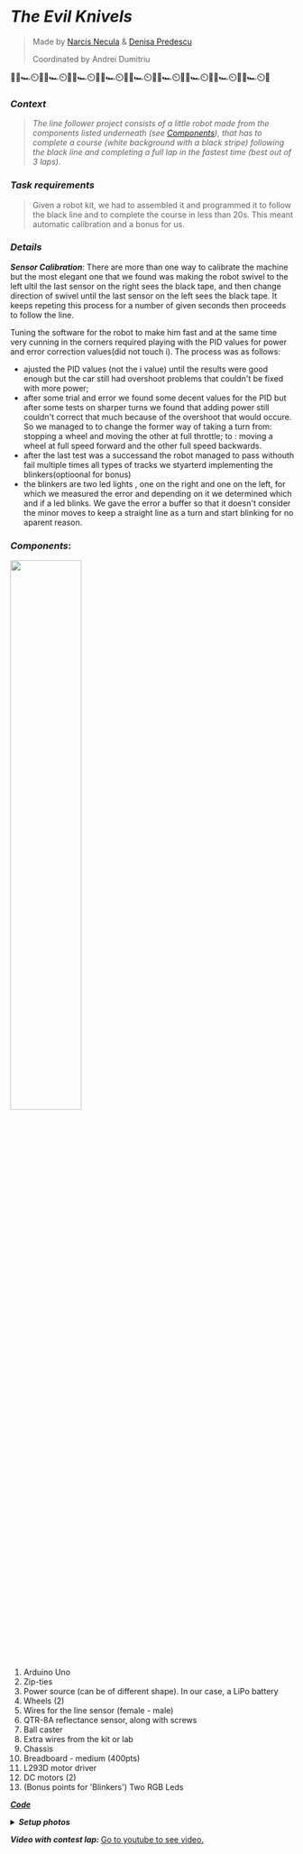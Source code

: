 ***The Evil Knivels***
 ================
 
 > Made by [Narcis Necula](https://github.com/Narcis22) & [Denisa Predescu](https://github.com/denisapredescu)
 >
 > Coordinated by Andrei Dumitriu
  
  🏁🚦🏎️⏲️🏁🚦🏎️⏲️🏁🚦🏎️⏲️🏁🚦🏎️⏲️🏁🚦🏎️⏲️🏁🚦🏎️⏲️🏁🚦🏎️⏲️🏁🚦🏎️⏲️🏁🚦🏎️⏲️🏁
  
  ### <i>Context</i>
  > <i>The line follower project consists of a little robot made from the components listed underneath (see [Components](#components)), that has to complete a course (white background with a black stripe) following the black line and completing a full lap in the fastest time (best out of 3 laps).  </i> <br>
 
  ### <i>Task requirements</i>
  > Given a robot kit, we had to assembled it and programmed it to follow the black line and to complete the course in less than 20s. This meant automatic calibration and a bonus for us.
  
  ### <i>Details</i>
  <b><i>Sensor Calibration</i></b>: There are more than one way to calibrate the machine but the most elegant one that we found was making the robot swivel to the left ultil the last sensor on the right sees the black tape, and then change direction of swivel until the last sensor on the left sees the black tape. It keeps repeting this process for a number of given seconds then proceeds to follow the line.
  
  Tuning the software for the robot to make him fast and at the same time very cunning in the corners required playing with the PID values for power and error correction values(did not touch i). The process was as follows:
   -  ajusted the PID values (not the i value) until the results were good enough but the car still had overshoot problems that couldn't be fixed with more power;
   -  after some trial and error we found some decent values for the PID but after some tests on sharper turns we found that adding power still couldn't correct that much because of the overshoot that would occure. So we managed to to change the former way of taking a turn from: stopping a wheel and moving the other at full throttle; to : moving a wheel at full speed forward and the other full speed backwards.
   -  after the last test was a successand the robot managed to pass withouth fail multiple times all types of tracks we styarterd implementing the blinkers(optioonal for bonus)
   - the blinkers are two led lights , one on the right and one on the left, for which we measured the error and depending on it we determined which and if a led blinks. We gave the error a buffer so that it doesn't consider the minor moves to keep a straight line as a turn and start blinking for no aparent reason.
   

  ### <a name="components"></a><i>Components</i>:
 <img src="https://user-images.githubusercontent.com/62501946/212529655-0b4233cc-996a-4588-9c81-03e6b01a0ffd.png" 
 width="50%" height="50%">

  1. Arduino Uno
  2. Zip-ties
  3. Power source (can be of different shape). In our case, a LiPo battery
  4. Wheels (2) 
  5. Wires for the line sensor (female - male)
  6. QTR-8A reflectance sensor, along with screws
  7. Ball caster
  8. Extra wires from the kit or lab
  9. Chassis
  10. Breadboard - medium (400pts)
  11. L293D motor driver
  12. DC motors (2)
  13. (Bonus points for 'Blinkers') Two RGB Leds
 
 
 [<i><b>Code</b></i>](https://github.com/Narcis22/LineFollower/blob/main/LineFollower.ino)

 
<details>
<summary><i><b>Setup photos</b></i></summary>
<br> 

<!--
  ![image](https://user-images.githubusercontent.com/62501946/212529655-0b4233cc-996a-4588-9c81-03e6b01a0ffd.png)
  -->

<br>![IMG_1236](https://user-images.githubusercontent.com/62501946/212530192-3f48939c-fcc3-4220-8670-a135f8b630c2.jpg)

<br>![IMG_1239](https://user-images.githubusercontent.com/62501946/212530198-288ea9b2-57aa-4519-b42d-2f514094efa6.jpg)

<br>![IMG_1254](https://user-images.githubusercontent.com/62501946/212530213-dbe5cd1c-04f3-4fae-b90f-3d3058a3c565.jpg)

<br>![IMG_1240](https://user-images.githubusercontent.com/62501946/212530469-e9d2e3b8-5e0b-46bb-8add-2698c7f19fae.jpg)

<br>![IMG_1238](https://user-images.githubusercontent.com/62501946/212530470-f27cdac4-bfdb-4f34-8b25-8b08c1b870a0.jpg)

</details>

<i><b>Video with contest lap: </b></i>
[Go to youtube to see video.](https://youtu.be/cpxjYtifI8o)
